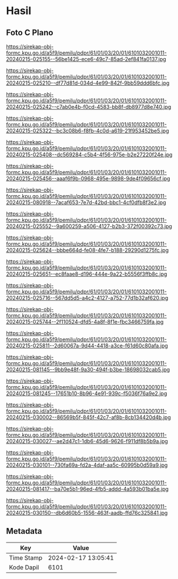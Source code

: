 # Hasil

## Foto C Plano

https://sirekap-obj-formc.kpu.go.id/a5f9/pemilu/pdpr/61/01/03/20/01/6101032001011-20240215-025155--56be1425-ece6-49c7-85ad-2ef841fa0137.jpg

https://sirekap-obj-formc.kpu.go.id/a5f9/pemilu/pdpr/61/01/03/20/01/6101032001011-20240215-025210--df77d81d-034d-4e99-842f-9bb59ddd6bfc.jpg

https://sirekap-obj-formc.kpu.go.id/a5f9/pemilu/pdpr/61/01/03/20/01/6101032001011-20240215-025242--c7ab0e4b-f0cd-4583-bb8f-db8977d8e740.jpg

https://sirekap-obj-formc.kpu.go.id/a5f9/pemilu/pdpr/61/01/03/20/01/6101032001011-20240215-025322--bc3c08b6-f8fb-4c0d-a619-21f953452be5.jpg

https://sirekap-obj-formc.kpu.go.id/a5f9/pemilu/pdpr/61/01/03/20/01/6101032001011-20240215-025408--dc569284-c5b4-4f56-975e-b2e27220f24e.jpg

https://sirekap-obj-formc.kpu.go.id/a5f9/pemilu/pdpr/61/01/03/20/01/6101032001011-20240215-025456--aaaf6f9b-0968-495e-9898-9de4f09656cf.jpg

https://sirekap-obj-formc.kpu.go.id/a5f9/pemilu/pdpr/61/01/03/20/01/6101032001011-20240215-080918--7acaf653-7e7d-42bd-bbc1-4cf0dfb8f3e2.jpg

https://sirekap-obj-formc.kpu.go.id/a5f9/pemilu/pdpr/61/01/03/20/01/6101032001011-20240215-025552--9a600259-a506-4127-b2b3-372f00392c73.jpg

https://sirekap-obj-formc.kpu.go.id/a5f9/pemilu/pdpr/61/01/03/20/01/6101032001011-20240215-025624--bbbe664d-fe08-4fe7-b188-29290d1275fc.jpg

https://sirekap-obj-formc.kpu.go.id/a5f9/pemilu/pdpr/61/01/03/20/01/6101032001011-20240215-025651--ec8faae8-d196-444e-9a22-b5556f3ffb8c.jpg

https://sirekap-obj-formc.kpu.go.id/a5f9/pemilu/pdpr/61/01/03/20/01/6101032001011-20240215-025716--567dd5d5-a4c2-4127-a752-77d1b32af620.jpg

https://sirekap-obj-formc.kpu.go.id/a5f9/pemilu/pdpr/61/01/03/20/01/6101032001011-20240215-025744--2f110524-dfd5-4a8f-8f1e-fbc3466759fa.jpg

https://sirekap-obj-formc.kpu.go.id/a5f9/pemilu/pdpr/61/01/03/20/01/6101032001011-20240215-025811--2d60067a-9d44-4418-a3ce-f61d60c80afa.jpg

https://sirekap-obj-formc.kpu.go.id/a5f9/pemilu/pdpr/61/01/03/20/01/6101032001011-20240215-081145--9bb9e48f-9a30-494f-b3be-18698032cab5.jpg

https://sirekap-obj-formc.kpu.go.id/a5f9/pemilu/pdpr/61/01/03/20/01/6101032001011-20240215-081245--17651b10-8b96-4e91-939c-f5036f76a9e2.jpg

https://sirekap-obj-formc.kpu.go.id/a5f9/pemilu/pdpr/61/01/03/20/01/6101032001011-20240215-030002--86569b5f-845f-42c7-af8b-8cb134420d4b.jpg

https://sirekap-obj-formc.kpu.go.id/a5f9/pemilu/pdpr/61/01/03/20/01/6101032001011-20240215-030027--ae2d47c1-1db6-45d6-9626-f911df8b5b9a.jpg

https://sirekap-obj-formc.kpu.go.id/a5f9/pemilu/pdpr/61/01/03/20/01/6101032001011-20240215-030101--730fa69a-fd2a-4daf-aa5c-60995b0d59a9.jpg

https://sirekap-obj-formc.kpu.go.id/a5f9/pemilu/pdpr/61/01/03/20/01/6101032001011-20240215-081417--ba70e5b1-96ed-4fb5-addd-4a593b01ba5e.jpg

https://sirekap-obj-formc.kpu.go.id/a5f9/pemilu/pdpr/61/01/03/20/01/6101032001011-20240215-030150--db6d60b5-1556-463f-aadb-ffd76c325841.jpg


## Metadata

| Key        | Value               |
| ---------- | ------------------- |
| Time Stamp | 2024-02-17 13:05:41 |
| Kode Dapil | 6101                |



